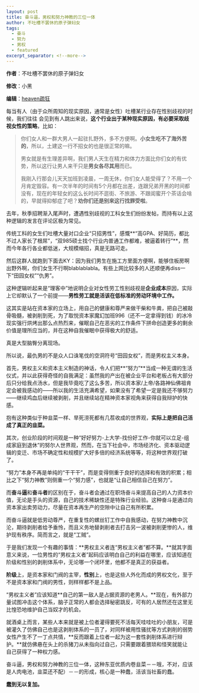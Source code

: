 ```yaml
---
layout: post
title: 奋斗逼，男权和努力神教的三位一体
author: 不吐槽不罢休的原子弹妇女
tags:
  - 奋斗
  - 努力
  - 男权
  - featured
excerpt_separator: <!--more-->
---
```


**作者**：不吐槽不罢休的原子弹妇女

**修改**：小黑

**编辑**：[heaven疏狂](https://www.zhihu.com/people/heavenshu-kuang)

每当有人（由于众所周知的现实原因，通常是女性）吐槽某行业存在性别歧视的时候，我们往往 会见到有人跳出来说，**这个行业出于某种现实原因，有必要采取歧视女性的策略**，比如：

<!--more-->

> 你们女人和一群大男人一起驻扎野外，多不方便啊。**小女生吃不了海外苦的**，所以，土建这一行不招女的也是很正常的嘛。
>
> 男女就是有生理差异啊，我们男人天生在精力和体力方面比你们女的有优势，所以这行让男人来干只是**男女各尽其用**而已。
>
> 我刚入行那会儿天天加班到凌晨，一周无休，你们女人能受得了？不用一个月肯定毁容。有一次半年的时间有5个月都在出差，连跟兄弟开黑的时间都没有，现在的年轻女的这么长时间不逛街、不旅游、不跟闺蜜开个茶话会啥的，早就得抑郁症了吧？**劝你们还是别来这行找罪受啦**。

去年，秋季招聘渐入尾声时，遭遇性别歧视的工科女生们纷纷发帖，而持有以上这种逻辑的发言在评论区极为常见。

传统工科的女生们吐槽大量对口企业“只招男性”，感慨**“高GPA、好简历，都比不过人家长了根屌”，“双985硕士找个行业内普通工作都难，被逼着转行”**，然而今年各行各业都低迷，大规模缩招，真是无路可走。

然后这群人就跑到下面去KY：因为我们男生在施工方里面方便啊，能够住板房啊出野外啊，你们女生不行啊blablablabla。有些上网比较多的人还顺便再diss一下“田园女权”“仇男”。

这种逻辑听起来是“理客中”地说明企业对女性劳工性别歧视是**企业成本**原因，实际上它却默认了一个前提——**男性劳工就是活该在低标准的劳动环境中工作。**

这其实是站在资本家的立场上，用自己的健康和尊严来做干柴和牛粪，把自己被敲骨吸髓，被剥削到死，为了取悦资本家魔幻加班996（还不一定拿得到钱）的冰冷现实强行烘烤出那么点热烈来，催眠自己在恶劣的工作条件下拼命创造更多的剩余价值是理所应当的，并在这种自我催眠中获得极大的舒适。

真是大型脑臀分离现场。

所以说，最仇男的不是众人口诛笔伐的空洞符号“田园女权”，而是男权主义本身。

首先，男权主义和资本主义制造的神话，令人们把**“努力”**当成一种无谓的生活仪式，并以此获得奇怪的自我满足：虽然我的产出在被企业平台和老板占有大部分后只分给我点汤水，但是我毕竟吃了这么多苦，所以资本家/上帝/各路神仙佛祖肯定会被我感动的——所以我的生活充满希望，如果没有了希望一定是我还不够努力——继续鸡血后继续被剥削，并且继续站在精神资本家视角来获得自我辩护的快感。

抱有这种类似于种韭菜一样、旱死涝死都有几茬收成的世界观，**实际上是把自己活成了真正的韭菜。**

其次，创业阶段的时间观是一种“好好努力-上大学-找份好工作-你就可以立足-组成家庭到退休”的努尔人世界观，然而，在当下社会中，市场经济化、资本驱动逻辑的变迁、市场不确定性和规模扩大好多倍的经济系统等等，将这种世界观打破了。

“努力”本身不再是单纯的“干干干”，而是变得侧重于良好的选择和有效的积累；相比之下“努力神教”则侧重一个“努力感”，也就是“让自己相信自己在努力”。

而**奋斗逼**和**奋斗者**的区别在于，奋斗者会通过在职场奋斗来提高自己的人力资本价值，无论是手头的资源，自己的技术稀缺性还是特殊行业经验。这种奋斗是通过向资本家出卖劳动力，尽量在资本再生产的空隙中让自己有所积累。

而奋斗逼就是低劳动尊严，在重复性的螺丝钉工作中自我感动，在努力神教中沉沦，期待剥削者给予垂怜，而且义务地替剥削者去打击另一波被剥削更惨的人，维护现有秩序。简而言之，就是“工贼”。

于是我们发现一个有趣的事情：**男权主义者连“男权主义者”都不算。**就其字面意义来说，一位男性的“男权主义者”起码应该明白自己的利益在哪里，应该知道在阶级和性别的剥削体系中，无论哪一个闭环里，他都不是真正的获益者。

**阶级**上，是资本家和门阀的主宰，**性别**上，也是这些人外化而成的男权文化，至于不是资本家和门阀的男性，则样样都不是上品。

“男权主义者”应该知道**自己的第一敌人是占据资源的老男人。**现在，有外部力量试图冲击这个体系，脑子正常的人都会选择秘密跳反，可有的人居然还在这里无比惶恐地维护自己当奴才的机会。

就酒桌上而言，某些人本来就是被上位者灌得要死不活每天哇哇吐的小朋友，可是被灌久了仿佛自己也是这剥削体系的一员了，对同样被用性骚扰等方式剥削的弱势女性产生不了一丁点共情，**反而跟着上位者一起为这一套性剥削体系进行辩护。**就仿佛悬在头上的杀猪刀从未指向过自己，只需要跟着猥琐和怪笑就能让自己获得了一种权力感。

奋斗逼，男权和努力神教的三位一体，这种东亚优质内卷韭菜－－哦，不对，应该是人肉电池，韭菜还不配）－－的形成，核心是一种蠢，活该当社畜的蠢。

**蠢到无以复加。**
